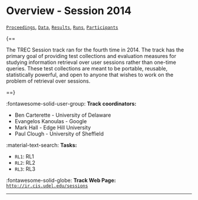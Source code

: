 # Overview - Session 2014

[`Proceedings`](./proceedings.md), [`Data`](./data.md), [`Results`](./results.md), [`Runs`](./runs.md), [`Participants`](./participants.md)

{==

The TREC Session track ran for the fourth time in 2014. The track has the primary goal of providing test collections and evaluation measures for studying information retrieval over user sessions rather than one-time queries. These test collections are meant to be portable, reusable, statistically powerful, and open to anyone that wishes to work on the problem of retrieval over sessions.

==}

:fontawesome-solid-user-group: **Track coordinators:**

- Ben Carterette - University of Delaware 
- Evangelos Kanoulas - Google 
- Mark Hall - Edge Hill University 
- Paul Clough - University of Sheffield 

:material-text-search: **Tasks:**

- `RL1`: RL1 
- `RL2`: RL2 
- `RL3`: RL3 

:fontawesome-solid-globe: **Track Web Page:** [`http://ir.cis.udel.edu/sessions`](http://ir.cis.udel.edu/sessions) 

---

